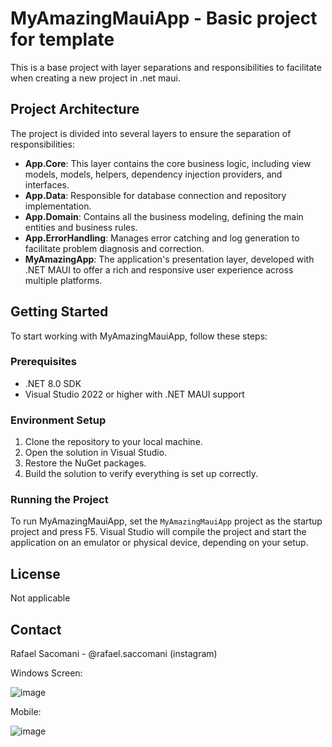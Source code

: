 # MyAmazingMauiApp - Basic project for template

This is a base project with layer separations and responsibilities to facilitate when creating a new project in .net maui.

## Project Architecture

The project is divided into several layers to ensure the separation of responsibilities:

- **App.Core**: This layer contains the core business logic, including view models, models, helpers, dependency injection providers, and interfaces.
- **App.Data**: Responsible for database connection and repository implementation.
- **App.Domain**: Contains all the business modeling, defining the main entities and business rules.
- **App.ErrorHandling**: Manages error catching and log generation to facilitate problem diagnosis and correction.
- **MyAmazingApp**: The application's presentation layer, developed with .NET MAUI to offer a rich and responsive user experience across multiple platforms.

## Getting Started

To start working with MyAmazingMauiApp, follow these steps:

### Prerequisites

- .NET 8.0 SDK
- Visual Studio 2022 or higher with .NET MAUI support

### Environment Setup

1. Clone the repository to your local machine.
2. Open the solution in Visual Studio.
3. Restore the NuGet packages.
4. Build the solution to verify everything is set up correctly.

### Running the Project

To run MyAmazingMauiApp, set the `MyAmazingMauiApp` project as the startup project and press F5. Visual Studio will compile the project and start the application on an emulator or physical device, depending on your setup.

## License

Not applicable

## Contact
Rafael Sacomani - @rafael.saccomani (instagram)

Windows Screen:

![image](https://github.com/Saccomani/MyAmazingApp/assets/3049349/50c0f6bd-ca8a-42b6-ac4b-3e4c9655bcf0)

Mobile:

![image](https://github.com/Saccomani/MyAmazingApp/assets/3049349/11c4cd5b-9f67-4863-b48e-586957cf6207)


